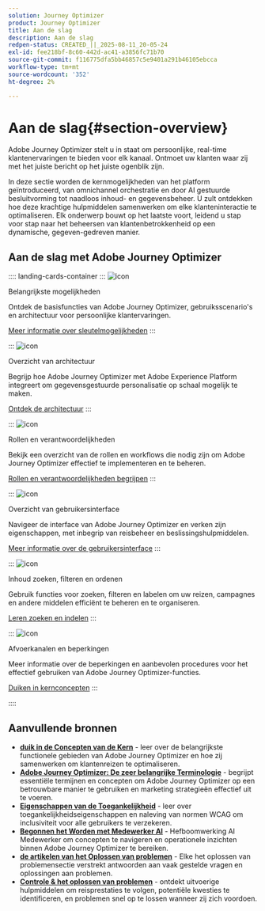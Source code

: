 ```yaml
---
solution: Journey Optimizer
product: Journey Optimizer
title: Aan de slag
description: Aan de slag
redpen-status: CREATED_||_2025-08-11_20-05-24
exl-id: fee218bf-8c60-442d-ac41-a3856fc71b70
source-git-commit: f116775dfa5bb46857c5e9401a291b46105ebcca
workflow-type: tm+mt
source-wordcount: '352'
ht-degree: 2%

---
```


# Aan de slag{#section-overview}

Adobe Journey Optimizer stelt u in staat om persoonlijke, real-time klantenervaringen te bieden voor elk kanaal. Ontmoet uw klanten waar zij met het juiste bericht op het juiste ogenblik zijn.

In deze sectie worden de kernmogelijkheden van het platform geïntroduceerd, van omnichannel orchestratie en door AI gestuurde besluitvorming tot naadloos inhoud- en gegevensbeheer. U zult ontdekken hoe deze krachtige hulpmiddelen samenwerken om elke klanteninteractie te optimaliseren. Elk onderwerp bouwt op het laatste voort, leidend u stap voor stap naar het beheersen van klantenbetrokkenheid op een dynamische, gegeven-gedreven manier.

## Aan de slag met Adobe Journey Optimizer

:::: landing-cards-container
:::
![icon](https://cdn.experienceleague.adobe.com/icons/book.svg)

Belangrijkste mogelijkheden

Ontdek de basisfuncties van Adobe Journey Optimizer, gebruiksscenario&#39;s en architectuur voor persoonlijke klantervaringen.

[Meer informatie over sleutelmogelijkheden](../using/start/get-started.md)
:::

:::
![icon](https://cdn.experienceleague.adobe.com/icons/code-branch.svg)

Overzicht van architectuur

Begrijp hoe Adobe Journey Optimizer met Adobe Experience Platform integreert om gegevensgestuurde personalisatie op schaal mogelijk te maken.

[Ontdek de architectuur](../using/start/architecture-concepts-redpen.md)
:::

:::
![icon](https://cdn.experienceleague.adobe.com/icons/list-check.svg)

Rollen en verantwoordelijkheden

Bekijk een overzicht van de rollen en workflows die nodig zijn om Adobe Journey Optimizer effectief te implementeren en te beheren.

[Rollen en verantwoordelijkheden begrijpen](../using/start/quick-start.md)
:::

:::
![icon](https://cdn.experienceleague.adobe.com/icons/gear.svg)

Overzicht van gebruikersinterface

Navigeer de interface van Adobe Journey Optimizer en verken zijn eigenschappen, met inbegrip van reisbeheer en beslissingshulpmiddelen.

[Meer informatie over de gebruikersinterface](../using/start/user-interface.md)
:::

:::
![icon](https://cdn.experienceleague.adobe.com/icons/circle-play.svg)

Inhoud zoeken, filteren en ordenen

Gebruik functies voor zoeken, filteren en labelen om uw reizen, campagnes en andere middelen efficiënt te beheren en te organiseren.

[Leren zoeken en indelen](../using/start/search-filter-categorize.md)
:::

:::
![icon](https://cdn.experienceleague.adobe.com/icons/puzzle-piece.svg)

Afvoerkanalen en beperkingen

Meer informatie over de beperkingen en aanbevolen procedures voor het effectief gebruiken van Adobe Journey Optimizer-functies.

[Duiken in kernconcepten](../using/start/guardrails.md)
:::

::::


## Aanvullende bronnen

- **[duik in de Concepten van de Kern](../using/start/functional-areas-redpen.md)** - leer over de belangrijkste functionele gebieden van Adobe Journey Optimizer en hoe zij samenwerken om klantenreizen te optimaliseren.
- **[Adobe Journey Optimizer: De zeer belangrijke Terminologie](../using/start/terminology-md-redpen.md)** - begrijpt essentiële termijnen en concepten om Adobe Journey Optimizer op een betrouwbare manier te gebruiken en marketing strategieën effectief uit te voeren.
- **[Eigenschappen van de Toegankelijkheid](../using/start/accessibility.md)** - leer over toegankelijkheidseigenschappen en naleving van normen WCAG om inclusiviteit voor alle gebruikers te verzekeren.
- **[Begonnen het Worden met Medewerker AI](../using/start/ai-assistant.md)** - Hefboomwerking AI Medewerker om concepten te navigeren en operationele inzichten binnen Adobe Journey Optimizer te bereiken.
- **[de artikelen van het Oplossen van problemen](../using/start/troubleshooting.md)** - Elke het oplossen van problemensectie verstrekt antwoorden aan vaak gestelde vragen en oplossingen aan problemen.
- **[Controle &amp; het oplossen van problemen](/help/rp_landing_pages/troubleshoot-journey-landing-page.md)** - ontdekt uitvoerige hulpmiddelen om reisprestaties te volgen, potentiële kwesties te identificeren, en problemen snel op te lossen wanneer zij zich voordoen.


